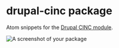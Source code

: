 # drupal-cinc package

Atom snippets for the [Drupal CINC module](https://www.drupal.org/project/cinc).

![A screenshot of your package](https://f.cloud.github.com/assets/69169/2290250/c35d867a-a017-11e3-86be-cd7c5bf3ff9b.gif)
